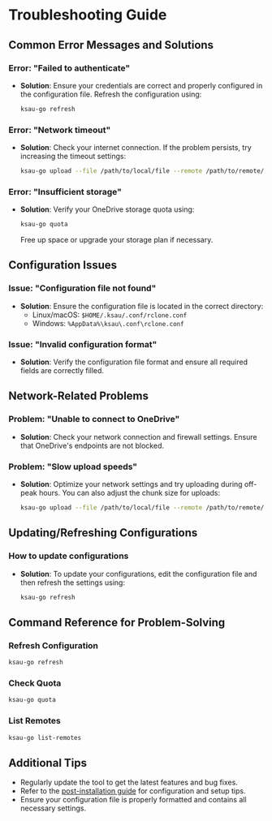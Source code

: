 # Troubleshooting Guide

## Common Error Messages and Solutions

### Error: "Failed to authenticate"
- **Solution**: Ensure your credentials are correct and properly configured in the configuration file. Refresh the configuration using:
  ```bash
  ksau-go refresh
  ```

### Error: "Network timeout"
- **Solution**: Check your internet connection. If the problem persists, try increasing the timeout settings:
  ```bash
  ksau-go upload --file /path/to/local/file --remote /path/to/remote/folder --timeout 60s
  ```

### Error: "Insufficient storage"
- **Solution**: Verify your OneDrive storage quota using:
  ```bash
  ksau-go quota
  ```
  Free up space or upgrade your storage plan if necessary.

## Configuration Issues

### Issue: "Configuration file not found"
- **Solution**: Ensure the configuration file is located in the correct directory:
  - Linux/macOS: `$HOME/.ksau/.conf/rclone.conf`
  - Windows: `%AppData%\ksau\.conf\rclone.conf`

### Issue: "Invalid configuration format"
- **Solution**: Verify the configuration file format and ensure all required fields are correctly filled.

## Network-Related Problems

### Problem: "Unable to connect to OneDrive"
- **Solution**: Check your network connection and firewall settings. Ensure that OneDrive's endpoints are not blocked.

### Problem: "Slow upload speeds"
- **Solution**: Optimize your network settings and try uploading during off-peak hours. You can also adjust the chunk size for uploads:
  ```bash
  ksau-go upload --file /path/to/local/file --remote /path/to/remote/folder --chunk-size 10485760
  ```

## Updating/Refreshing Configurations

### How to update configurations
- **Solution**: To update your configurations, edit the configuration file and then refresh the settings using:
  ```bash
  ksau-go refresh
  ```

## Command Reference for Problem-Solving

### Refresh Configuration
```bash
ksau-go refresh
```

### Check Quota
```bash
ksau-go quota
```

### List Remotes
```bash
ksau-go list-remotes
```


## Additional Tips
- Regularly update the tool to get the latest features and bug fixes.
- Refer to the [post-installation guide](post-installation.md) for configuration and setup tips.
- Ensure your configuration file is properly formatted and contains all necessary settings.

